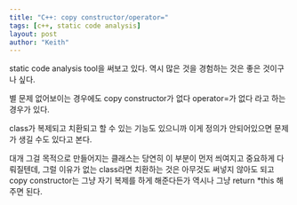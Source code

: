 ```yaml
---
title: "C++: copy constructor/operator="
tags: [c++, static code analysis]
layout: post
author: "Keith"
---
```


static code analysis tool을 써보고 있다. 역시 많은 것을 경험하는 것은 좋은 것이구나 싶다. 

별 문제 없어보이는 경우에도 copy constructor가 없다 operator=가 없다 라고 하는 경우가 있다.

class가 복제되고 치환되고 할 수 있는 기능도 있으니까 이게 정의가 안되어있으면 문제가 생길 수도 있다고 본다. 

대개 그걸 목적으로 만들어지는 클래스는 당연히 이 부분이 먼저 씌여지고 중요하게 다뤄질텐데, 그럴 이유가 없는 class라면 치환하는 것은 아무것도 써넣지 않아도 되고 copy constructor는 그냥 자기 복제를 하게 해준다든가 역시나 그냥 return *this 해주면 된다.
